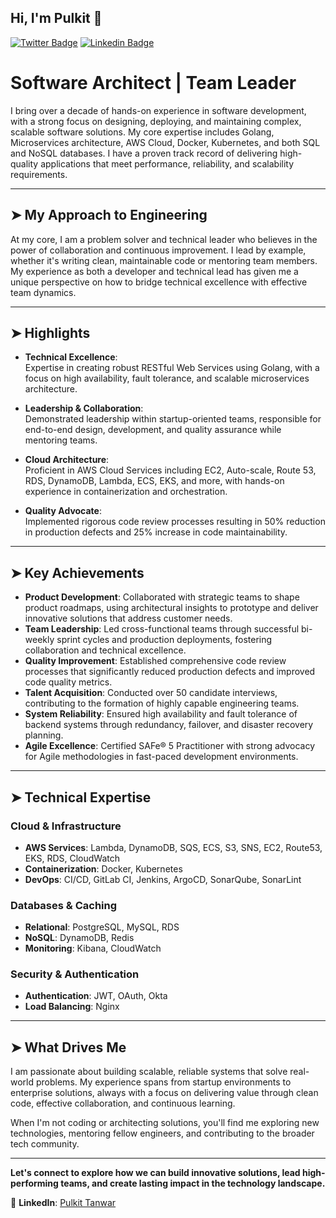 ## Hi, I'm Pulkit 👋

[![Twitter Badge](https://img.shields.io/badge/@pulkit-tanwar-1ca0f1?style=flat-square&labelColor=1ca0f1&logo=twitter&logoColor=white&link=https://twitter.com/jonathangin52)](https://x.com/PulkitTanwar)
[![Linkedin Badge](https://img.shields.io/badge/pulkit-tanwar-blue?style=flat-square&logo=Linkedin&logoColor=white&link=https://www.linkedin.com/in/jonathangin/)](https://www.linkedin.com/in/pulkit2/)


# Software Architect | Team Leader

I bring over a decade of hands-on experience in software development, with a strong focus on designing, deploying, and maintaining complex, scalable software solutions. My core expertise includes Golang, Microservices architecture, AWS Cloud, Docker, Kubernetes, and both SQL and NoSQL databases. I have a proven track record of delivering high-quality applications that meet performance, reliability, and scalability requirements.

---

## ➤ My Approach to Engineering

At my core, I am a problem solver and technical leader who believes in the power of collaboration and continuous improvement. I lead by example, whether it's writing clean, maintainable code or mentoring team members. My experience as both a developer and technical lead has given me a unique perspective on how to bridge technical excellence with effective team dynamics.

---

## ➤ Highlights

- **Technical Excellence**:  
  Expertise in creating robust RESTful Web Services using Golang, with a focus on high availability, fault tolerance, and scalable microservices architecture.

- **Leadership & Collaboration**:  
  Demonstrated leadership within startup-oriented teams, responsible for end-to-end design, development, and quality assurance while mentoring teams.

- **Cloud Architecture**:  
  Proficient in AWS Cloud Services including EC2, Auto-scale, Route 53, RDS, DynamoDB, Lambda, ECS, EKS, and more, with hands-on experience in containerization and orchestration.

- **Quality Advocate**:  
  Implemented rigorous code review processes resulting in 50% reduction in production defects and 25% increase in code maintainability.

---

## ➤ Key Achievements

- **Product Development**: Collaborated with strategic teams to shape product roadmaps, using architectural insights to prototype and deliver innovative solutions that address customer needs.
- **Team Leadership**: Led cross-functional teams through successful bi-weekly sprint cycles and production deployments, fostering collaboration and technical excellence.
- **Quality Improvement**: Established comprehensive code review processes that significantly reduced production defects and improved code quality metrics.
- **Talent Acquisition**: Conducted over 50 candidate interviews, contributing to the formation of highly capable engineering teams.
- **System Reliability**: Ensured high availability and fault tolerance of backend systems through redundancy, failover, and disaster recovery planning.
- **Agile Excellence**: Certified SAFe® 5 Practitioner with strong advocacy for Agile methodologies in fast-paced development environments.

---

## ➤ Technical Expertise

### Cloud & Infrastructure
- **AWS Services**: Lambda, DynamoDB, SQS, ECS, S3, SNS, EC2, Route53, EKS, RDS, CloudWatch
- **Containerization**: Docker, Kubernetes
- **DevOps**: CI/CD, GitLab CI, Jenkins, ArgoCD, SonarQube, SonarLint

### Databases & Caching
- **Relational**: PostgreSQL, MySQL, RDS
- **NoSQL**: DynamoDB, Redis
- **Monitoring**: Kibana, CloudWatch

### Security & Authentication
- **Authentication**: JWT, OAuth, Okta
- **Load Balancing**: Nginx

---

## ➤ What Drives Me

I am passionate about building scalable, reliable systems that solve real-world problems. My experience spans from startup environments to enterprise solutions, always with a focus on delivering value through clean code, effective collaboration, and continuous learning.

When I'm not coding or architecting solutions, you'll find me exploring new technologies, mentoring fellow engineers, and contributing to the broader tech community.

---

**Let's connect to explore how we can build innovative solutions, lead high-performing teams, and create lasting impact in the technology landscape.**

🔗 **LinkedIn**: [Pulkit Tanwar](https://www.linkedin.com/in/pulkit2/) 

<!--
**pulkit-tanwar/pulkit-tanwar** is a ✨ _special_ ✨ repository because its `README.md` (this file) appears on your GitHub profile.

Here are some ideas to get you started:

- 🔭 I’m currently working on ...
- 🌱 I’m currently learning ...
- 👯 I’m looking to collaborate on ...
- 🤔 I’m looking for help with ...
- 💬 Ask me about ...
- 📫 How to reach me: ...
- 😄 Pronouns: ...
- ⚡ Fun fact: ...
-->
